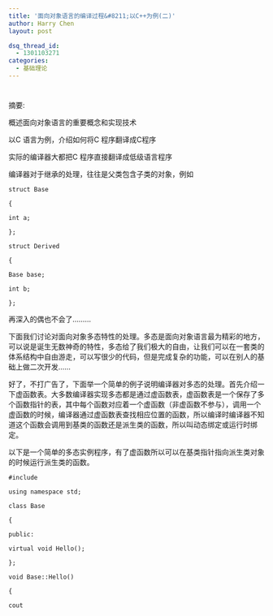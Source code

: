 ```yaml
---
title: '面向对象语言的编译过程&#8211;以C++为例(二)'
author: Harry Chen
layout: post

dsq_thread_id:
  - 1301103271
categories:
  - 基础理论
---
```

# 

摘要:

概述面向对象语言的重要概念和实现技术

以C 语言为例，介绍如何将C 程序翻译成C程序

实际的编译器大都把C 程序直接翻译成低级语言程序

编译器对于继承的处理，往往是父类包含子类的对象，例如


    struct Base

    {

    int a;

    };

    struct Derived

    {

    Base base;

    int b;

    };

再深入的偶也不会了………

下面我们讨论对面向对象多态特性的处理。多态是面向对象语言最为精彩的地方，可以说是诞生无数神奇的特性，多态给了我们极大的自由，让我们可以在一套类的体系结构中自由游走，可以写很少的代码，但是完成复杂的功能，可以在别人的基础上做二次开发……

好了，不打广告了，下面举一个简单的例子说明编译器对多态的处理。首先介绍一下虚函数表。大多数编译器实现多态都是通过虚函数表，虚函数表是一个保存了多个函数指针的表，其中每个函数对应着一个虚函数（非虚函数不参与），调用一个虚函数的时候，编译器通过虚函数表查找相应位置的函数，所以编译时编译器不知道这个函数会调用到基类的函数还是派生类的函数，所以叫动态绑定或运行时绑定。

以下是一个简单的多态实例程序，有了虚函数所以可以在基类指针指向派生类对象的时候运行派生类的函数。


    #include 

    using namespace std;

    class Base

    {

    public:

    virtual void Hello();

    };

    void Base::Hello()

    {

    cout

